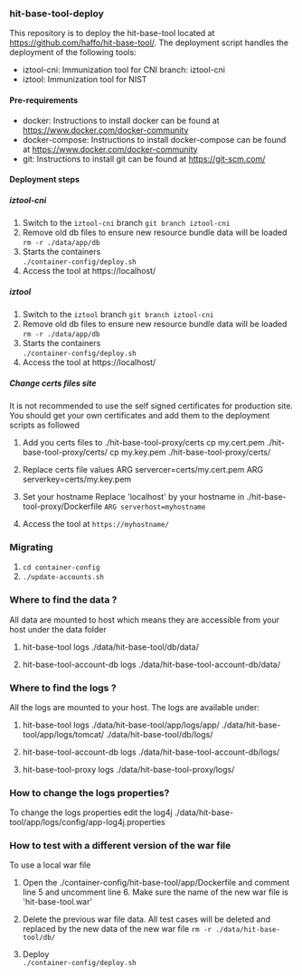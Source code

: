 ### hit-base-tool-deploy
This repository is to deploy the hit-base-tool located at https://github.com/haffo/hit-base-tool/. The deployment script handles the deployment of the following tools: 
-  iztool-cni: Immunization tool for CNI
branch: iztool-cni  
- iztool:  Immunization tool for NIST 


#### Pre-requirements 
- docker: Instructions to install docker can be found at https://www.docker.com/docker-community
- docker-compose: Instructions to install docker-compose can be found at https://www.docker.com/docker-community
- git: Instructions to install git can be found at https://git-scm.com/

#### Deployment steps  

##### iztool-cni 
1) Switch to the `iztool-cni` branch 
`git branch iztool-cni`
2) Remove old db files to ensure new resource bundle data will be loaded
`rm -r ./data/app/db`  
3) Starts the containers  
`./container-config/deploy.sh`
4) Access the tool at https://localhost/

 
##### iztool 
1) Switch to the `iztool` branch 
`git branch iztool-cni`
2) Remove old db files to ensure new resource bundle data will be loaded
`rm -r ./data/app/db`  
3) Starts the containers  
`./container-config/deploy.sh`
4) Access the tool at https://localhost/

##### Change certs files site
It is not recommended to use the self signed certificates for production site.  You should get your own certificates and add them to the deployment scripts as followed

1) Add you certs files to ./hit-base-tool-proxy/certs
cp my.cert.pem ./hit-base-tool-proxy/certs/
cp my.key.pem ./hit-base-tool-proxy/certs/

2) Replace certs file values 
ARG servercer=certs/my.cert.pem
ARG serverkey=certs/my.key.pem

3) Set your hostname 
Replace 'localhost' by your hostname in ./hit-base-tool-proxy/Dockerfile
`ARG serverhost=myhostname`

4) Access the tool at `https://myhostname/`



### Migrating 
1) `cd container-config`
2) `./update-accounts.sh` 
 
 
###  Where to find the data ?
All data are mounted to host which means they are accessible from your host under the data folder 
1) hit-base-tool logs 
./data/hit-base-tool/db/data/ 

2) hit-base-tool-account-db logs 
./data/hit-base-tool-account-db/data/ 


###  Where to find the logs ? 
All the logs are mounted to your host.  The logs are available under: 
1) hit-base-tool logs 
./data/hit-base-tool/app/logs/app/
./data/hit-base-tool/app/logs/tomcat/
./data/hit-base-tool/db/logs/ 

2) hit-base-tool-account-db logs 
./data/hit-base-tool-account-db/logs/ 

3) hit-base-tool-proxy logs 
./data/hit-base-tool-proxy/logs/ 


###  How to change the logs properties? 
To change the logs properties edit the log4j ./data/hit-base-tool/app/logs/config/app-log4j.properties 


###  How to test with a different version of the war file 
To use a local war file
1) Open the ./container-config/hit-base-tool/app/Dockerfile and comment line 5 and uncomment line 6. Make sure the name of the new war file is 'hit-base-tool.war' 

2) Delete the previous war file data.  All test cases will be deleted and replaced by the new data of the new war file
`rm -r ./data/hit-base-tool/db/` 

3) Deploy  
`./container-config/deploy.sh`



